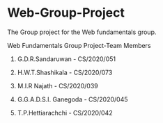 # Web-Group-Project
The Group project for the Web fundamentals group.

Web Fundamentals Group Project-Team Members

1.  G.D.R.Sandaruwan - CS/2020/051

2.  H.W.T.Shashikala - CS/2020/073

3.  M.I.R Najath - CS/2020/039

4.  G.G.A.D.S.I. Ganegoda - CS/2020/045

5.  T.P.Hettiarachchi - CS/2020/042
